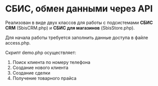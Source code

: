 # СБИС, обмен данными через API
Реализован в виде двух классов для работы с подсистемами <b>СБИС CRM</b> (SbisCRM.php) и <b>СБИС для магазинов</b> (SbisStore.php).

Для начала работы требуется заполнить данные доступа в файле access.php.

Скрипт demo.php осуществляет:

1. Поиск клиента по номеру телефона
2. Создание нового клиента
3. Создание сделки
4. Получение товарного прайса